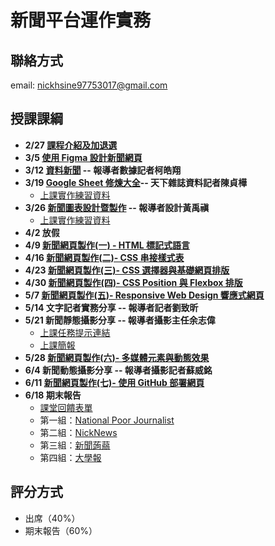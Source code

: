 # 新聞平台運作實務 
## 聯絡方式
email: nickhsine97753017@gmail.com

## 授課課綱
* **2/27 [課程介紹及加退選](https://nickhsine.github.io/teach-at-nccu/2020/02-27)**
* **3/5 [使用 Figma 設計新聞網頁](https://nickhsine.github.io/teach-at-nccu/2020/03-05)**
* **3/12 [資料新聞](https://bit.ly/38D4mo8) -- 報導者數據記者柯皓翔**
* **3/19 [Google Sheet 修煉大全](https://docs.google.com/presentation/d/10sJvftUKb6fMz4mteIW86AV-pKe7TVk3Va1R5naMPME/edit#slide=id.p)-- 天下雜誌資料記者陳貞樺**
  * [上課實作練習資料](https://drive.google.com/drive/folders/1AnObch2ZZ9gJwzrWBDhwQI6PLwIwQcnu?usp=sharing)
* **3/26 [新聞圖表設計暨製作](https://github.com/nickhsine/teach-at-nccu/raw/gh-pages/2020/0326-%E6%94%BF%E5%A4%A7%E6%96%B0%E8%81%9E%E5%B9%B3%E5%8F%B0%E9%81%8B%E4%BD%9C%E5%AF%A6%E5%8B%99-%E6%96%B0%E8%81%9E%E5%9C%96%E8%A1%A8%E7%9A%84%E8%A8%AD%E8%A8%88%E5%85%A5%E9%96%80%E8%A1%93.pdf) -- 報導者設計黃禹禛**
  * [上課實作練習資料](https://docs.google.com/spreadsheets/d/1rqV_FSEScc8Hbhz5lRdbA7mh6RZhAeG_SYXWhe4Oc4s/edit#gid=0)
* **4/2 放假** 
* **4/9 [新聞網頁製作(一) - HTML 標記式語言](https://nickhsine.github.io/teach-at-nccu/2020/04-09)**
* **4/16 [新聞網頁製作(二)- CSS 串接樣式表](https://nickhsine.github.io/teach-at-nccu/2020/04-16)**
* **4/23 [新聞網頁製作(三)- CSS 選擇器與基礎網頁排版](https://hackmd.io/ccO-gvxFR5-49q3ePoNJkg)**
* **4/30 [新聞網頁製作(四)- CSS Position 與 Flexbox 排版](https://hackmd.io/i1uBelrpRv2Uz5emQawIiw)**
* **5/7 [新聞網頁製作(五)- Responsive Web Design 響應式網頁](https://hackmd.io/ojTXG2s0RQaJz85goqIz1w)**
* **5/14 文字記者實務分享 -- 報導者記者劉致昕**
* **5/21 新聞靜態攝影分享 -- 報導者攝影主任余志偉**
  * [上課任務提示連結](https://docs.google.com/presentation/d/e/2PACX-1vTTr5ZqkH4WjD3rMtdMcDGh_5vrp8tXkNozzNcH8AfiQkr-6gB-pK1DQ-UEOT1HBlL9tFmanhT6gfeN/pub?start=true&loop=false&delayms=3000&slide=id.g86f21e12e2_0_0)
  * [上課簡報](https://docs.google.com/presentation/d/e/2PACX-1vS49D4G7_h5HVmlF3kL7ttN6U67Oazt7RMiY0Yrf1ZmO5si1L4Qml_KePhPVzWAqD_aX3Liy8QKX9kG/pub?start=true&loop=false&delayms=3000)
* **5/28 [新聞網頁製作(六)- 多媒體元素與動態效果](https://hackmd.io/J_YYk1YUSum1x3fVo75PXA)**
* **6/4 新聞動態攝影分享 -- 報導者攝影記者蘇威銘**
* **6/11 [新聞網頁製作(七)- 使用 GitHub 部署網頁](https://hackmd.io/P9N34oIwS2G6Mfhag3Rqzg)**
* **6/18 期末報告**
  * [課堂回饋表單](https://forms.gle/U9QtGaNWikzo1Fd2A)
  * 第一組：[National Poor Journalist](https://yihuai0806.github.io/1082NPJ/final%20project/yihui/homepage.html)
  * 第二組：[NickNews](https://yeeeva.github.io/NickNews/index.html)
  * 第三組：[新聞蒟蒻](https://jellynews.github.io/jn/homepage/homepage.html)
  * 第四組：[大學報](https://vanishment6122.github.io/website/新聞網站架設/final%20project.html)

## 評分方式
- 出席（40%）
- 期末報告（60%）
